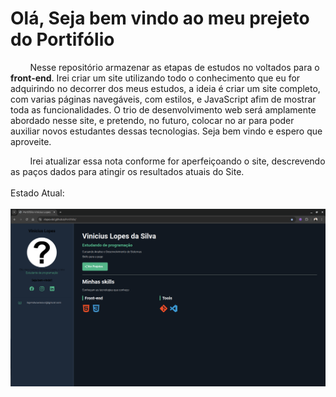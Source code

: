 # Olá, Seja bem vindo ao meu prejeto do Portifólio


&nbsp;&nbsp;&nbsp;&nbsp;&nbsp;&nbsp;&nbsp;&nbsp;Nesse repositório armazenar as etapas de estudos no voltados para o **front-end**. Irei criar um site utilizando todo o conhecimento que eu for adquirindo no decorrer dos meus estudos, a ideia é criar um site completo, com varias páginas navegáveis, com estilos, e JavaScript afim de mostrar toda as funcionalidades. O trio de desenvolvimento web será amplamente abordado nesse site, e pretendo, no futuro, colocar no ar para poder auxiliar novos estudantes dessas tecnologias. Seja bem vindo e espero que aproveite.

&nbsp;&nbsp;&nbsp;&nbsp;&nbsp;&nbsp;&nbsp;&nbsp;Irei atualizar essa nota conforme for aperfeiçoando o site, descrevendo as paços dados para atingir os resultados atuais do Site.
&nbsp;&nbsp;&nbsp;&nbsp;&nbsp;&nbsp;&nbsp;&nbsp;<br><br>Estado Atual:<br>
&nbsp;&nbsp;&nbsp;&nbsp;![Site Atual](/img/versao1.png)
